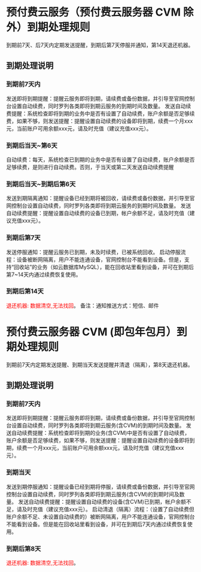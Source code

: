# 预付费云服务（预付费云服务器 CVM 除外）到期处理规则
到期前7天、后7天内定期发送提醒，到期后第7天停服并通知，第14天退还机器。

## 到期处理说明

### 到期前7天内
发送即将到期提醒：提醒云服务即将到期，请续费或备份数据，并引导至官网控制台设置自动续费，同时罗列各类即将到期云服务的到期时间及数量。
发送自动续费提醒：系统检查即将到期的业务中是否有设置了自动续费，账户余额是否足够续费，如果不够，则发送提醒：提醒设置自动续费的设备即将到期，续费一个月xxx元，当前账户可用余额xxx元，请及时充值（建议充值xxx元）。

### 到期后当天~第6天
自动续费：每天，系统检查已到期的业务中是否有设置了自动续费，账户余额是否足够续费，是则进行自动续费。否则，于当天或第二天发送自动续费提醒

### 到期后当天~到期后第6天
发送到期隔离通知：提醒设备已经到期将被回收，请续费或备份数据，并引导至官网控制台设置自动续费，同时罗列各类即将到期云服务的到期时间及数量。
发送自动续费提醒：提醒设置自动续费的设备已到期，帐户余额不足，请及时充值（建议充值xxx元）。

### 到期后第7天
发送停服通知：提醒云服务已到期，未及时续费，已被系统回收。
启动停服流程：设备被断网隔离，用户不能连通设备，官网控制台不能看到设备。但是，支持“回收站”的业务（如云数据库MySQL），能在回收站里看到设备，并可在到期后第7~14天内通过续费恢复使用。

### 到期后第14天
<font color="red">退还机器: 数据清空,无法找回</font>。
备注：通知推送方式：短信、邮件



# 预付费云服务器 CVM (即包年包月）到期处理规则
到期前7天内定期发送提醒、到期当天发送提醒并清退（隔离），第8天退还机器。

## 到期处理说明

### 到期前7天内
发送即将到期提醒：提醒云服务即将到期，请续费或备份数据，并引导至官网控制台设置自动续费，同时罗列各类即将到期云服务(含CVM)的到期时间及数量。
发送自动续费提醒：系统检查即将到期的业务(含CVM)中是否有设置了自动续费，账户余额是否足够续费，如果不够，则发送提醒：提醒设置自动续费的设备即将到期，续费一个月xxx元，当前账户可用余额xxx元，请及时充值（建议充值xxx元）。

### 到期当天
发送到期停服通知：提醒设备已经到期将停服，请续费或备份数据，并引导至官网控制台设置自动续费，同时罗列各类即将到期云服务(含CVM)的到期时间及数量。
发送自动续费提醒：提醒设置自动续费的设备(含CVM)已到期，帐户余额不足，请及时充值（建议充值xxx元）。
启动清退（隔离）流程：（设置了自动续费但账户余额不足、未设置自动续费的）被断网隔离，用户不能连通设备，官网控制台不能看到设备。但是能在回收站里看到设备，并可在到期后7天内通过续费恢复使用。

### 到期后第8天
<font color="red">退还机器: 数据清空,无法找回</font>。
